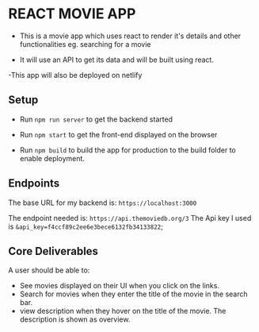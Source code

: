 # REACT MOVIE APP
- This is a movie app which uses react to render it's details and other functionalities eg. searching for
a movie

- It will use an API to get its data and will be built using react.

-This app will also be deployed on netlify


## Setup
- Run `npm run server` to get the backend started

- Run `npm start` to get the front-end displayed on the browser

- Run `npm build` to build the app for production to the build folder to enable deployment.

## Endpoints

The base URL for my backend is: `https://localhost:3000`

The endpoint needed is: `https://api.themoviedb.org/3`
The Api key I used is `&api_key=f4ccf89c2ee6e3bece6132fb34133822`;

## Core Deliverables

A user should be able to:

- See movies displayed on their UI when you click on the links.
- Search for movies when they enter the title of the movie in the search bar.
- view description when they hover on the title of the movie. The description is shown as overview.
